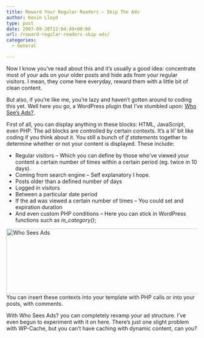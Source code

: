 ```yaml
---
title: Reward Your Regular Readers – Skip The Ads
author: Kevin Lloyd
type: post
date: 2007-09-20T12:04:49+00:00
url: /reward-regular-readers-skip-ads/
categories:
  - General

---
```

Now I know you&#8217;ve read about this and it&#8217;s usually a good idea: concentrate most of your ads on your older posts and hide ads from your regular visitors. I mean, they come here everyday, reward them with a little bit of clean content.

But also, if you&#8217;re like me, you&#8217;re lazy and haven&#8217;t gotten around to coding this yet. Well here you go, a WordPress plugin that I&#8217;ve stumbled upon: [Who See&#8217;s Ads?][1].

First of all, you can display anything in these blocks: HTML, JavaScript, even PHP. The ad blocks are controlled by certain contexts. It&#8217;s a lil&#8217; bit like coding if you think about it. You still a bunch of _if statements_ together to determine whether or not your content is displayed. These include:

  * Regular visitors &#8211; Which you can define by those who&#8217;ve viewed your content a certain number of times within a certain period (eg. twice in 10 days).
  * Coming from search engine &#8211; Self explanatory I hope.
  * Posts older than a defined number of days
  * Logged in visitors
  * Between a particular date period
  * If the ad was viewed a certain number of times &#8211; You could set and expiration duration
  * And even custom PHP conditions &#8211; Here you can stick in WordPress functions such as _in_category()_;

[<img src="/wp-content/uploads/who-sees-ads.png" title="Who Sees Ads" alt="Who Sees Ads" class="imageframe imgalignleft" align="left" height="172" width="556" />][1]You can insert these contexts into your template with PHP calls or into your posts, with comments.

With Who Sees Ads? you can completely revamp your ad structure. I&#8217;ve even begun to experiment with it on here. There&#8217;s just one slight problem with WP-Cache, but you can&#8217;t have caching with dynamic content, can you?

 [1]: http://planetozh.com/blog/my-projects/wordpress-plugin-who-sees-ads-control-adsense-display/